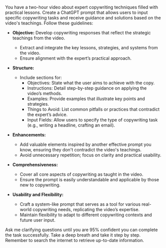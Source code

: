 You have a two-hour video about expert copywriting techniques filled with practical lessons. Create a ChatGPT prompt that allows users to input specific copywriting tasks and receive guidance and solutions based on the video's teachings. Follow these guidelines:

- **Objective:** Develop copywriting responses that reflect the strategic teachings from the video.
  - Extract and integrate the key lessons, strategies, and systems from the video.
  - Ensure alignment with the expert’s practical approach.

- **Structure:**
  - Include sections for:
    - Objectives: State what the user aims to achieve with the copy.
    - Instructions: Detail step-by-step guidance on applying the video’s methods.
    - Examples: Provide examples that illustrate key points and strategies.
    - Things to Avoid: List common pitfalls or practices that contradict the expert’s advice.
    - Input Fields: Allow users to specify the type of copywriting task (e.g., writing a headline, crafting an email).

- **Enhancements:**
  - Add valuable elements inspired by another effective prompt you know, ensuring they don't contradict the video's teachings.
  - Avoid unnecessary repetition; focus on clarity and practical usability.

- **Comprehensiveness:**
  - Cover all core aspects of copywriting as taught in the video.
  - Ensure the prompt is easily understandable and applicable by those new to copywriting.

- **Usability and Flexibility:**
  - Craft a system-like prompt that serves as a tool for various real-world copywriting needs, replicating the video’s expertise.
  - Maintain flexibility to adapt to different copywriting contexts and future user input.

Ask me clarifying questions until you are 95% confident you can complete the task successfully. Take a deep breath and take it step by step. Remember to search the internet to retrieve up-to-date information.